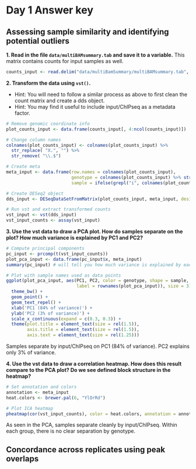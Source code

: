 # Day 1 Answer key

## Assessing sample similarity and identifying potential outliers

**1. Read in the file `data/multiBAMsummary.tab` and save it to a variable.** This matrix contains counts for input samples as well.

```r
counts_input <- read.delim("data/multiBamSummary/multiBAMsummary.tab", sep = "\t")
```

**2. Transform the data using `vst()`.**

- Hint: You will need to follow a similar process as above to first clean the count matrix and create a dds object.
- Hint: You may find it useful to include input/ChIPseq as a metadata factor.

```r
# Remove genomic coordinate info
plot_counts_input <- data.frame(counts_input[, 4:ncol(counts_input)])

# Change column names
colnames(plot_counts_input) <- colnames(plot_counts_input) %>% 
  str_replace( "X.", "") %>% 
  str_remove( "\\.$")

# Create meta
meta_input <- data.frame(row.names = colnames(plot_counts_input), 
                         genotype = colnames(plot_counts_input) %>% str_remove("\\_.*"),
                         sample = ifelse(grepl("i", colnames(plot_counts_input)), "input", "ChIPseq"))

# Create DESeq2 object
dds_input <- DESeqDataSetFromMatrix(plot_counts_input, meta_input, design = ~sample + genotype)

# Run vst and extract transformed counts
vst_input <- vst(dds_input)
vst_input_counts <- assay(vst_input)
```

**3. Use the vst data to draw a PCA plot. How do samples separate on the plot? How much variance is explained by PC1 and PC2?**

```r
# Compute principal components
pc_input <- prcomp(t(vst_input_counts))
plot_pca_input <- data.frame(pc_input$x, meta_input)
summary(pc_input) # will tell you how much variance is explained by each PC

# Plot with sample names used as data points
ggplot(plot_pca_input, aes(PC1, PC2, color = genotype, shape = sample,
                           label = rownames(plot_pca_input)), size = 3) + 
  theme_bw() +
  geom_point() +
  geom_text_repel() +
  xlab('PC1 (84% of variance)') +
  ylab('PC2 (3% of variance)') +
  scale_x_continuous(expand = c(0.3, 0.3)) +
  theme(plot.title = element_text(size = rel(1.5)),
        axis.title = element_text(size = rel(1.5)),
        axis.text = element_text(size = rel(1.25)))
```

Samples separate by input/ChIPseq on PC1 (84% of variance). PC2 explains only 3% of variance.

**4. Use the vst data to draw a correlation heatmap. How does this result compare to the PCA plot? Do we see defined block structure in the heatmap?**

```r
# Set annotation and colors
annotation <- meta_input
heat.colors <- brewer.pal(6, "YlOrRd")

# Plot ICA heatmap
pheatmap(cor(vst_input_counts), color = heat.colors, annotation = annotation)
```

As seen in the PCA, samples separate cleanly by input/ChIPseq. Within each group, there is no clear separation by genotype.

## Concordance across replicates using peak overlaps
